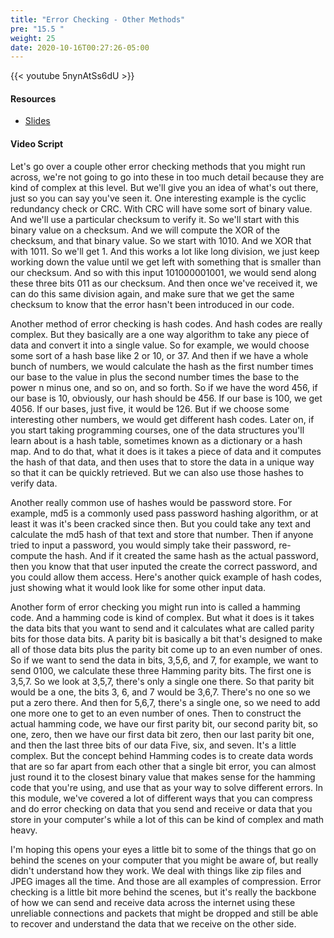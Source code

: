 ```yaml
---
title: "Error Checking - Other Methods"
pre: "15.5 "
weight: 25
date: 2020-10-16T00:27:26-05:00
---
```


{{< youtube 5nynAtSs6dU >}}


#### Resources
* [Slides](../slides/21-Compression-Error-Checking.pdf)

#### Video Script

Let's go over a couple other error checking methods that you might run across, we're not going to go into these in too much detail because they are kind of complex at this level. But we'll give you an idea of what's out there, just so you can say you've seen it. One interesting example is the cyclic redundancy check or CRC. With CRC will have some sort of binary value. And we'll use a particular checksum to verify it. So we'll start with this binary value on a checksum. And we will compute the XOR of the checksum, and that binary value. So we start with 1010. And we XOR that with 1011. So we'll get 1. And this works a lot like long division, we just keep working down the value until we get left with something that is smaller than our checksum. And so with this input 101000001001, we would send along these three bits 011 as our checksum. And then once we've received it, we can do this same division again, and make sure that we get the same checksum to know that the error hasn't been introduced in our code. 

Another method of error checking is hash codes. And hash codes are really complex. But they basically are a one way algorithm to take any piece of data and convert it into a single value. So for example, we would choose some sort of a hash base like 2 or 10, or 37. And then if we have a whole bunch of numbers, we would calculate the hash as the first number times our base to the value in plus the second number times the base to the power n minus one, and so on, and so forth. So if we have the word 456, if our base is 10, obviously, our hash should be 456. If our base is 100, we get 4056. If our bases, just five, it would be 126. But if we choose some interesting other numbers, we would get different hash codes. Later on, if you start taking programming courses, one of the data structures you'll learn about is a hash table, sometimes known as a dictionary or a hash map. And to do that, what it does is it takes a piece of data and it computes the hash of that data, and then uses that to store the data in a unique way so that it can be quickly retrieved. But we can also use those hashes to verify data. 

Another really common use of hashes would be password store. For example, md5 is a commonly used pass password hashing algorithm, or at least it was it's been cracked since then. But you could take any text and calculate the md5 hash of that text and store that number. Then if anyone tried to input a password, you would simply take their password, re-compute the hash. And if it created the same hash as the actual password, then you know that that user inputed the create the correct password, and you could allow them access. Here's another quick example of hash codes, just showing what it would look like for some other input data. 

Another form of error checking you might run into is called a hamming code. And a hamming code is kind of complex. But what it does is it takes the data bits that you want to send and it calculates what are called parity bits for those data bits. A parity bit is basically a bit that's designed to make all of those data bits plus the parity bit come up to an even number of ones. So if we want to send the data in bits, 3,5,6, and 7, for example, we want to send 0100, we calculate these three Hamming parity bits. The first one is 3,5,7. So we look at 3,5,7, there's only a single one there. So that parity bit would be a one, the bits 3, 6, and 7 would be 3,6,7. There's no one so we put a zero there. And then for 5,6,7, there's a single one, so we need to add one more one to get to an even number of ones. Then to construct the actual hamming code, we have our first parity bit, our second parity bit, so one, zero, then we have our first data bit zero, then our last parity bit one, and then the last three bits of our data Five, six, and seven. It's a little complex. But the concept behind Hamming codes is to create data words that are so far apart from each other that a single bit error, you can almost just round it to the closest binary value that makes sense for the hamming code that you're using, and use that as your way to solve different errors. In this module, we've covered a lot of different ways that you can compress and do error checking on data that you send and receive or data that you store in your computer's while a lot of this can be kind of complex and math heavy. 

I'm hoping this opens your eyes a little bit to some of the things that go on behind the scenes on your computer that you might be aware of, but really didn't understand how they work. We deal with things like zip files and JPEG images all the time. And those are all examples of compression. Error checking is a little bit more behind the scenes, but it's really the backbone of how we can send and receive data across the internet using these unreliable connections and packets that might be dropped and still be able to recover and understand the data that we receive on the other side.